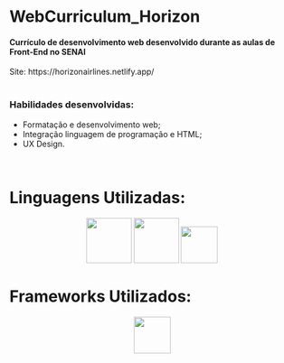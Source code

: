 # WebCurriculum_Horizon

<h4> Currículo de desenvolvimento web desenvolvido durante as aulas de Front-End no SENAI </h4>
Site: https://horizonairlines.netlify.app/
<br>
<br>
<h3> Habilidades desenvolvidas: </h3>

* Formatação e desenvolvimento web;
* Integração linguagem de programação e HTML;
* UX Design.
<br>

# Linguagens Utilizadas:

<div align = "center">
  
  <img height = "80" src = "https://cdn-icons-png.flaticon.com/512/5968/5968267.png">
  <img height = "80" src = "https://cdn-icons-png.flaticon.com/512/5968/5968242.png">
  <img height = "65" src = "https://cdn-icons-png.flaticon.com/512/5968/5968292.png">
  
</div>

# Frameworks Utilizados:

<div align = "center" padding = "10px">
  
  <img height = "65" src = "https://cdn-icons-png.flaticon.com/512/5968/5968672.png">
  
</div>
